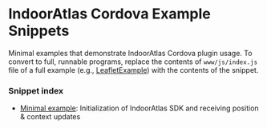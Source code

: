 # IndoorAtlas Cordova Example Snippets

Minimal examples that demonstrate IndoorAtlas Cordova plugin usage.
To convert to full, runnable programs, replace the contents of `www/js/index.js`
file of a full example (e.g., [LeafletExample](https://github.com/IndoorAtlas/sdk-cordova-examples/tree/master/LeafletExample))
with the contents of the snippet.

### Snippet index

 * [Minimal example](index-minimal.js): Initialization of IndoorAtlas SDK and receiving position & context updates
